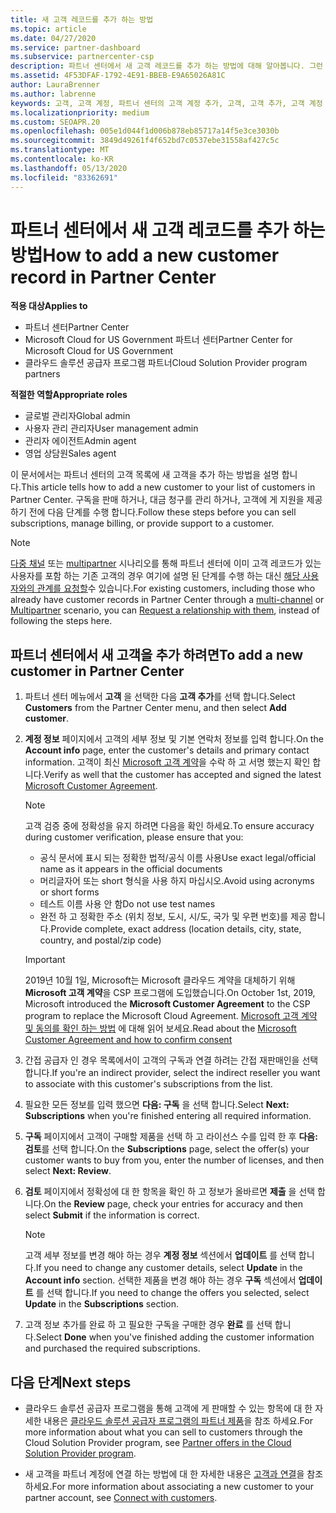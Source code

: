 ```yaml
---
title: 새 고객 레코드를 추가 하는 방법
ms.topic: article
ms.date: 04/27/2020
ms.service: partner-dashboard
ms.subservice: partnercenter-csp
description: 파트너 센터에서 새 고객 레코드를 추가 하는 방법에 대해 알아봅니다. 그런 다음 고객 구독을 판매 하거나, 대금 청구를 관리 하거나, 고객 지원 서비스를 제공할 수 있습니다.
ms.assetid: 4F53DFAF-1792-4E91-BBEB-E9A65026A81C
author: LauraBrenner
ms.author: labrenne
keywords: 고객, 고객 계정, 파트너 센터의 고객 계정 추가, 고객, 고객 추가, 고객 계정 만들기
ms.localizationpriority: medium
ms.custom: SEOAPR.20
ms.openlocfilehash: 005e1d044f1d006b878eb85717a14f5e3ce3030b
ms.sourcegitcommit: 3849d49261f4f652bd7c0537ebe31558af427c5c
ms.translationtype: MT
ms.contentlocale: ko-KR
ms.lasthandoff: 05/13/2020
ms.locfileid: "83362691"
---
```

# <a name="how-to-add-a-new-customer-record-in-partner-center"></a><span data-ttu-id="09b7e-105">파트너 센터에서 새 고객 레코드를 추가 하는 방법</span><span class="sxs-lookup"><span data-stu-id="09b7e-105">How to add a new customer record in Partner Center</span></span>

<span data-ttu-id="09b7e-106">**적용 대상**</span><span class="sxs-lookup"><span data-stu-id="09b7e-106">**Applies to**</span></span>

- <span data-ttu-id="09b7e-107">파트너 센터</span><span class="sxs-lookup"><span data-stu-id="09b7e-107">Partner Center</span></span>
- <span data-ttu-id="09b7e-108">Microsoft Cloud for US Government 파트너 센터</span><span class="sxs-lookup"><span data-stu-id="09b7e-108">Partner Center for Microsoft Cloud for US Government</span></span>
- <span data-ttu-id="09b7e-109">클라우드 솔루션 공급자 프로그램 파트너</span><span class="sxs-lookup"><span data-stu-id="09b7e-109">Cloud Solution Provider program partners</span></span>

<span data-ttu-id="09b7e-110">**적절한 역할**</span><span class="sxs-lookup"><span data-stu-id="09b7e-110">**Appropriate roles**</span></span>

- <span data-ttu-id="09b7e-111">글로벌 관리자</span><span class="sxs-lookup"><span data-stu-id="09b7e-111">Global admin</span></span>
- <span data-ttu-id="09b7e-112">사용자 관리 관리자</span><span class="sxs-lookup"><span data-stu-id="09b7e-112">User management admin</span></span>
- <span data-ttu-id="09b7e-113">관리자 에이전트</span><span class="sxs-lookup"><span data-stu-id="09b7e-113">Admin agent</span></span>
- <span data-ttu-id="09b7e-114">영업 상담원</span><span class="sxs-lookup"><span data-stu-id="09b7e-114">Sales agent</span></span>

<span data-ttu-id="09b7e-115">이 문서에서는 파트너 센터의 고객 목록에 새 고객을 추가 하는 방법을 설명 합니다.</span><span class="sxs-lookup"><span data-stu-id="09b7e-115">This article tells how to add a new customer to your list of customers in Partner Center.</span></span> <span data-ttu-id="09b7e-116">구독을 판매 하거나, 대금 청구를 관리 하거나, 고객에 게 지원을 제공 하기 전에 다음 단계를 수행 합니다.</span><span class="sxs-lookup"><span data-stu-id="09b7e-116">Follow these steps before you can sell subscriptions, manage billing, or provide support to a customer.</span></span>

>[!NOTE]
><span data-ttu-id="09b7e-117">[다중 채널](multichannel.md) 또는 [multipartner](multipartner.md) 시나리오를 통해 파트너 센터에 이미 고객 레코드가 있는 사용자를 포함 하는 기존 고객의 경우 여기에 설명 된 단계를 수행 하는 대신 [해당 사용자와의 관계를 요청할](request-a-relationship-with-a-customer.md)수 있습니다.</span><span class="sxs-lookup"><span data-stu-id="09b7e-117">For existing customers, including those who already have customer records in Partner Center through a [multi-channel](multichannel.md) or [Multipartner](multipartner.md) scenario, you can [Request a relationship with them](request-a-relationship-with-a-customer.md), instead of following the steps here.</span></span>

## <a name="to-add-a-new-customer-in-partner-center"></a><span data-ttu-id="09b7e-118">파트너 센터에서 새 고객을 추가 하려면</span><span class="sxs-lookup"><span data-stu-id="09b7e-118">To add a new customer in Partner Center</span></span>

1. <span data-ttu-id="09b7e-119">파트너 센터 메뉴에서 **고객** 을 선택한 다음 **고객 추가**를 선택 합니다.</span><span class="sxs-lookup"><span data-stu-id="09b7e-119">Select **Customers** from the Partner Center menu, and then select **Add customer**.</span></span>

2. <span data-ttu-id="09b7e-120">**계정 정보** 페이지에서 고객의 세부 정보 및 기본 연락처 정보를 입력 합니다.</span><span class="sxs-lookup"><span data-stu-id="09b7e-120">On the **Account info** page, enter the customer's details and primary contact information.</span></span> <span data-ttu-id="09b7e-121">고객이 최신 [Microsoft 고객 계약](agreements.md)을 수락 하 고 서명 했는지 확인 합니다.</span><span class="sxs-lookup"><span data-stu-id="09b7e-121">Verify as well that the customer has accepted and signed the latest [Microsoft Customer Agreement](agreements.md).</span></span>

   >[!NOTE]
   >
   ><span data-ttu-id="09b7e-122">고객 검증 중에 정확성을 유지 하려면 다음을 확인 하세요.</span><span class="sxs-lookup"><span data-stu-id="09b7e-122">To ensure accuracy during customer verification, please ensure that you:</span></span>
   >
   >- <span data-ttu-id="09b7e-123">공식 문서에 표시 되는 정확한 법적/공식 이름 사용</span><span class="sxs-lookup"><span data-stu-id="09b7e-123">Use exact legal/official name as it appears in the official documents</span></span>
   >- <span data-ttu-id="09b7e-124">머리글자어 또는 short 형식을 사용 하지 마십시오.</span><span class="sxs-lookup"><span data-stu-id="09b7e-124">Avoid using acronyms or short forms</span></span>
   >- <span data-ttu-id="09b7e-125">테스트 이름 사용 안 함</span><span class="sxs-lookup"><span data-stu-id="09b7e-125">Do not use test names</span></span>
   >- <span data-ttu-id="09b7e-126">완전 하 고 정확한 주소 (위치 정보, 도시, 시/도, 국가 및 우편 번호)를 제공 합니다.</span><span class="sxs-lookup"><span data-stu-id="09b7e-126">Provide complete, exact address (location details, city, state, country, and postal/zip code)</span></span>

   >[!IMPORTANT]
   > <span data-ttu-id="09b7e-127">2019년 10월 1일, Microsoft는 Microsoft 클라우드 계약을 대체하기 위해 **Microsoft 고객 계약**을 CSP 프로그램에 도입했습니다.</span><span class="sxs-lookup"><span data-stu-id="09b7e-127">On October 1st, 2019, Microsoft introduced the **Microsoft Customer Agreement** to the CSP program to replace the Microsoft Cloud Agreement.</span></span> <span data-ttu-id="09b7e-128">[Microsoft 고객 계약 및 동의를 확인 하는 방법](confirm-customer-agreement.md) 에 대해 읽어 보세요.</span><span class="sxs-lookup"><span data-stu-id="09b7e-128">Read about the [Microsoft Customer Agreement and how to confirm consent](confirm-customer-agreement.md)</span></span>
  
3. <span data-ttu-id="09b7e-129">간접 공급자 인 경우 목록에서이 고객의 구독과 연결 하려는 간접 재판매인을 선택 합니다.</span><span class="sxs-lookup"><span data-stu-id="09b7e-129">If you're an indirect provider, select the indirect reseller you want to associate with this customer's subscriptions from the list.</span></span>

4. <span data-ttu-id="09b7e-130">필요한 모든 정보를 입력 했으면 **다음: 구독** 을 선택 합니다.</span><span class="sxs-lookup"><span data-stu-id="09b7e-130">Select **Next: Subscriptions** when you're finished entering all required information.</span></span>

5. <span data-ttu-id="09b7e-131">**구독** 페이지에서 고객이 구매할 제품을 선택 하 고 라이선스 수를 입력 한 후 **다음: 검토**를 선택 합니다.</span><span class="sxs-lookup"><span data-stu-id="09b7e-131">On the **Subscriptions** page, select the offer(s) your customer wants to buy from you, enter the number of licenses, and then select **Next: Review**.</span></span>

6. <span data-ttu-id="09b7e-132">**검토** 페이지에서 정확성에 대 한 항목을 확인 하 고 정보가 올바르면 **제출** 을 선택 합니다.</span><span class="sxs-lookup"><span data-stu-id="09b7e-132">On the **Review** page, check your entries for accuracy and then select **Submit** if the information is correct.</span></span>

   >[!NOTE]
   ><span data-ttu-id="09b7e-133">고객 세부 정보를 변경 해야 하는 경우 **계정 정보** 섹션에서 **업데이트** 를 선택 합니다.</span><span class="sxs-lookup"><span data-stu-id="09b7e-133">If you need to change any customer details, select **Update** in the **Account info** section.</span></span> <span data-ttu-id="09b7e-134">선택한 제품을 변경 해야 하는 경우 **구독** 섹션에서 **업데이트** 를 선택 합니다.</span><span class="sxs-lookup"><span data-stu-id="09b7e-134">If you need to change the offers you selected, select **Update** in the **Subscriptions** section.</span></span>

7. <span data-ttu-id="09b7e-135">고객 정보 추가를 완료 하 고 필요한 구독을 구매한 경우 **완료** 를 선택 합니다.</span><span class="sxs-lookup"><span data-stu-id="09b7e-135">Select **Done** when you've finished adding the customer information and purchased the required subscriptions.</span></span>

## <a name="next-steps"></a><span data-ttu-id="09b7e-136">다음 단계</span><span class="sxs-lookup"><span data-stu-id="09b7e-136">Next steps</span></span>

- <span data-ttu-id="09b7e-137">클라우드 솔루션 공급자 프로그램을 통해 고객에 게 판매할 수 있는 항목에 대 한 자세한 내용은 [클라우드 솔루션 공급자 프로그램의 파트너 제품](csp-offers.md)을 참조 하세요.</span><span class="sxs-lookup"><span data-stu-id="09b7e-137">For more information about what you can sell to customers through the Cloud Solution Provider program, see [Partner offers in the Cloud Solution Provider program](csp-offers.md).</span></span>

- <span data-ttu-id="09b7e-138">새 고객을 파트너 계정에 연결 하는 방법에 대 한 자세한 내용은 [고객과 연결](customer-accounts.md)을 참조 하세요.</span><span class="sxs-lookup"><span data-stu-id="09b7e-138">For more information about associating a new customer to your partner account, see [Connect with customers](customer-accounts.md).</span></span>

